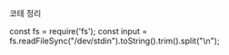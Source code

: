 코테 정리

const fs = require('fs');
const input = fs.readFileSync("/dev/stdin").toString().trim().split("\n");
